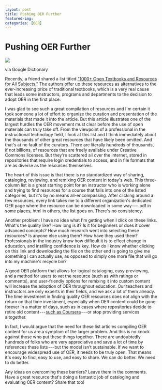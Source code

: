 ```yaml
---
layout: post
title: Pushing OER Further
featured-img:
categories: [OER]
---
```


Pushing OER Further
===================

![](https://cdn-images-1.medium.com/max/800/1*ajWRyVP6A8Yo07OllPaPZw.png)

via Google Dictionary

Recently, a friend shared a list titled ["1000+ Open Textbooks and Resources for All Subjects."](http://smart.study/blog/1000-open-textbooks-and-learning-resources-for-all-subjects/) The authors offer up these resources as alternatives to the ever-increasing price of traditional textbooks, which is a very real cause that leads some instructors, programs and departments to the decision to adopt OER in the first place.

I was glad to see such a great compilation of resources and I'm certain it took someone a lot of effort to organize the curation and presentation of the materials that made it into the article. But this article illustrates one of the largest hurdles the OER movement must clear before the use of open materials can truly take off. From the viewpoint of a professional in the instructional technology field, I look at this list and I think immediately about the thousands of other great resources that have likely been omitted. And that's at no fault of the curators. There are literally hundreds of thousands, if not billions, of resources that are freely available under Creative Commons licenses. But they're scattered all over the internet, stored in repositories that require login credentials to access, and in file formats that are as diverse as the resources themselves.

The heart of this issue is that there is no standardized way of sharing, cataloging, reviewing, and remixing OER content in today's web. This three-column list is a great starting point for an instructor who is working alone and trying to find resources for a course that falls into one of the listed categories, but it's by no means all-encompassing. After clicking around a few resources, every link takes me to a different organization's dedicated OER page where the resource can be downloaded in some way --- .pdf in some places, html in others, the list goes on. There's no consistency.

Another problem: I have no idea what I'm getting when I click on these links. What's the quality like? How long is it? Is it for beginners or does it cover advanced concepts? How much research went into selecting these resources? Is anyone else using them? How have they used them? Professionals in the industry know how difficult it is to effect change in education, and instilling confidence is key. How do I know whether clicking on this link and downloading the file on the other end is going to give me something I can actually use, as opposed to simply one more file that will go into my machine's recycle bin?

A good OER platform that allows for logical cataloging, easy previewing, and a method for users to vet the resource (such as with ratings or comments), and user-friendly options for remixing it into custom content will increase the adoption of OER throughout education. Our teachers and instructors are only experts in their fields, and we ask a lot of them already. The time investment in finding quality OER resources does not align with the return on that time investment, especially when OER content could be gone forever in a matter of days, such as in cases where repositories decide to retire old content --- [such as Coursera](http://chronicle.com/article/Are-MOOCs-Forever-/237130) --- or stop providing services altogether.

In fact, I would argue that the need for these list articles compiling OER content for us are a symptom of the larger problem. And this is no knock against those who put these things together. There are undoubtedly hundreds of folks who are very appreciative and save a lot of time by references these lists --- but the model isn't sustainable. If we want to encourage widespread use of OER, it needs to be truly open. That means it's easy to find, easy to use, and easy to share. We can do better. We need to do better.

Any ideas on overcoming these barriers? Leave them in the comments. Have a great resource that's doing a fantastic job of cataloging and evaluating OER content? Share that too!
